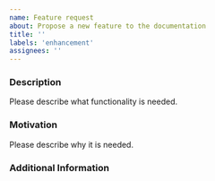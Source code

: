 ```yaml
---
name: Feature request
about: Propose a new feature to the documentation
title: ''
labels: 'enhancement'
assignees: ''
---
```


### Description

Please describe what functionality is needed.

### Motivation

Please describe why it is needed.

### Additional Information